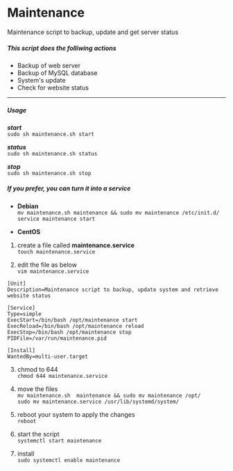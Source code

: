 # Maintenance
Maintenance script to backup, update and get server status

##### This script does the folliwing actions
* Backup of web server
* Backup of MySQL database
* System's update
* Check for website status

--------
##### Usage
***start***  
`sudo sh maintenance.sh start`

***status***  
`sudo sh maintenance.sh status`

***stop***  
`sudo sh maintenance.sh stop`

##### If you prefer, you can turn it into a service
* **Debian**  
`mv maintenance.sh maintenance && sudo mv maintenance /etc/init.d/`  
`service maintenance start`

* **CentOS**  

1. create a file called __maintenance.service__  
`touch maintenance.service`

2. edit the file as below  
`vim maintenance.service`   

  ```
[Unit]
Description=Maintenance script to backup, update system and retrieve website status

[Service]
Type=simple
ExecStart=/bin/bash /opt/maintenance start
ExecReload=/bin/bash /opt/maintenance reload
ExecStop=/bin/bash /opt/maintenance stop
PIDFile=/var/run/maintenance.pid

[Install]
WantedBy=multi-user.target
  ```

3. chmod to 644  
`chmod 644 maintenance.service`  

4. move the files  
`mv maintenance.sh  maintenance && sudo mv maintenance /opt/`  
`sudo mv maintenance.service /usr/lib/systemd/system/`  

5. reboot your system to apply the changes  
`reboot`

6. start the script  
`systemctl start maintenance`  

7. install  
`sudo systemctl enable maintenance`  
